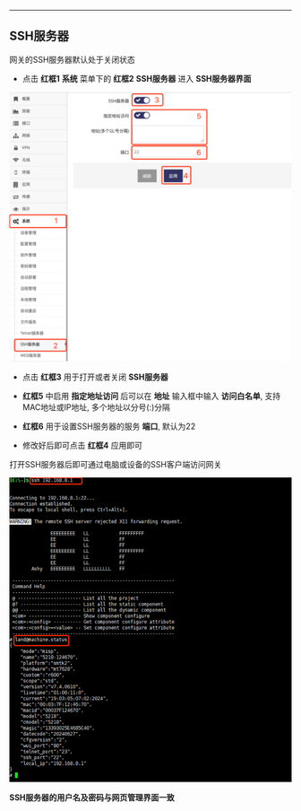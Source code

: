 ***

## SSH服务器

网关的SSH服务器默认处于关闭状态

- 点击 **红框1** **系统** 菜单下的 **红框2** **SSH服务器** 进入 **SSH服务器界面**

![avatar](./sshd_cn.jpg) 

- 点击 **红框3** 用于打开或者关闭 **SSH服务器**

- **红框5** 中启用 **指定地址访问** 后可以在 **地址** 输入框中输入 **访问白名单**, 支持MAC地址或IP地址, 多个地址以分号(:)分隔

- **红框6** 用于设置SSH服务器的服务 **端口**, 默认为22

- 修改好后即可点击 **红框4** 应用即可

打开SSH服务器后即可通过电脑或设备的SSH客户端访问网关

![avatar](./sshd_access.jpg) 

**SSH服务器的用户名及密码与网页管理界面一致**

